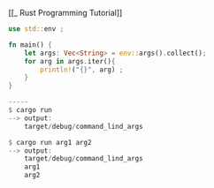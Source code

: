 [[_ Rust Programming Tutorial]]

```rust
use std::env ;

fn main() {
	let args: Vec<String> = env::args().collect();
	for arg in args.iter(){
		println!("{}", arg) ;
	}
}

-----
$ cargo run 
--> output:
	target/debug/command_lind_args

$ cargo run arg1 arg2 
--> output:
	target/debug/command_lind_args
	arg1
	arg2

```











